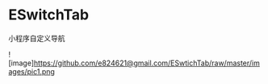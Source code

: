 # ESwitchTab
小程序自定义导航

![image]https://github.com/e824621@gmail.com/ESwtichTab/raw/master/images/pic1.png
